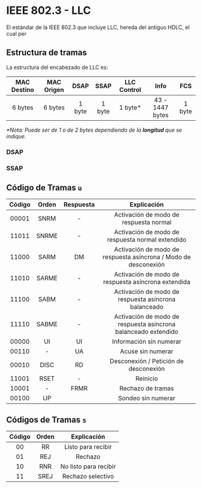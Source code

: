 # IEEE 802.3 - LLC

El estándar de la IEEE 802.3 que incluye LLC, hereda del antiguo HDLC, el cual per

## Estructura de tramas

La estructura del encabezado de LLC es:

|MAC Destino|MAC Origen|DSAP|SSAP|LLC Control|Info|FCS|
|:---:|:---:|:---:|:---:|:---:|:---:|:---:|
|6 bytes|6 bytes|1 byte|1 byte|1 byte*| 43 - 1447 bytes|1 byte|

_*Nota: Puede ser de 1 o de 2 bytes dependiendo de la **longitud** que se indique._

### DSAP

### SSAP


## Código de Tramas `u`

|Código|Orden|Respuesta|Explicación|
|:---:|:---:|:---:|:---:|
|00001|SNRM|-|Activación de modo de respuesta normal
|11011|SNRME|-|Activación de modo de respuesta normal extendido
|11000|SARM|DM|Activación de modo de respuesta asíncrona / Modo de desconexión
|11010|SARME|-|Activación de modo de respuesta asíncrona extendida
|11100|SABM|-|Activación de modo de respuesta asíncrona balanceado
|11110|SABME|-|Activación de modo de respuesta asíncrona balanceado extendido
|00000|UI|UI|Información sin numerar
|00110|-|UA|Acuse sin numerar
|00010|DISC|RD|Desconexión  / Petición de desconexión
|11001|RSET|-|Reinicio
|10001|-|FRMR|Rechazo de tramas
|00100|UP||Sondeo sin numerar

## Códigos de Tramas `s`

|Código|Orden|Explicación|
|:---:|:---:|:---:|
|00|RR|Listo para recibir
|01|REJ|Rechazo
|10|RNR|No listo para recibir
|11|SREJ|Rechazo selectivo